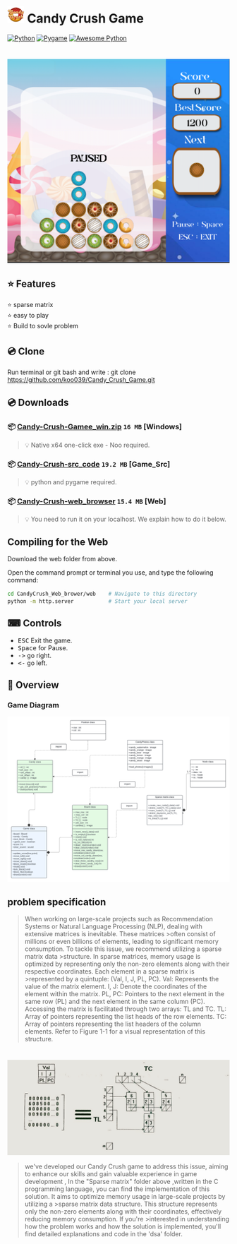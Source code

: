 # <img src="src/icon/icon.png" width="38"/> Candy Crush Game
[![Python](https://img.shields.io/badge/Python-3.12.3-blue.svg?style=flat&logo=python&logoColor=white)](https://www.python.org/)
[![Pygame](https://img.shields.io/badge/Pygame-1.9.6-836DAC.svg)](https://www.pygame.org/news)
[![Awesome Python](https://img.shields.io/badge/Python-awesomepython-blue.svg?style=flat&logo=python&logoColor=white)](https://github.com/vinta/awesome-python)
#

<img src="https://github.com/koo039/Candy_Crush_Game/blob/main/doc/screen.PNG" width="600">



## ⭐ Features
⭐ sparse matrix  
⭐ easy to play  
⭐ Build to sovle problem  
## 💿 Clone
Run terminal or git bash and write : 
git clone https://github.com/koo039/Candy_Crush_Game.git

## 💿 Downloads

### 📦 [Candy-Crush-Gamee_win.zip](https://github.com/koo039/Candy_Crush_Game/releases/download/untagged-d5eba91e85623583c2ce/CandyCrush-win_zip.rar) `16 MB` [Windows]
> 💡 Native x64 one-click exe - Noo required.
### 📦 [Candy-Crush-src_code](https://github.com/koo039/Candy_Crush_Game/releases/download/untagged-d5eba91e85623583c2ce/game_src_code.rar) `19.2 MB` [Game_Src]
> 💡 python and pygame required.
### 📦 [Candy-Crush-web_browser](https://github.com/koo039/Candy_Crush_Game/releases/download/untagged-390b6c3c2a8e2a9123b6/CandyCrush_Web_brower.rar) `15.4 MB` [Web]
> 💡 You need to run it on your localhost. We explain how to do it below.

##  Compiling for the Web
  Download the web folder from above. 
  
  Open the command prompt or terminal you use, and type the following command:  
  
  ```bash
  cd CandyCrush_Web_brower/web    # Navigate to this directory 
  python -m http.server           # Start your local server 
  ```



## ⌨ Controls

* <kbd>ESC</kbd> Exit the game.
* <kbd>Space</kbd> for Pause. 
* <kbd>-></kbd> go right.
* <kbd><-</kbd> go left.

## 🧭 Overview

### Game Diagram
<img src="https://github.com/koo039/Candy_Crush_Game/blob/main/doc/diagram.png" width="600">


## problem specification
>When working on large-scale projects such as Recommendation Systems or Natural Language Processing (NLP), dealing with extensive matrices is inevitable. These matrices >often consist of millions or even billions of elements, leading to significant memory consumption. To tackle this issue, we recommend utilizing a sparse matrix data >structure.
>In sparse matrices, memory usage is optimized by representing only the non-zero elements along with their respective coordinates. Each element in a sparse matrix is >represented by a quintuple: (Val, I, J, PL, PC).
>Val: Represents the value of the matrix element.
>I, J: Denote the coordinates of the element within the matrix.
>PL, PC: Pointers to the next element in the same row (PL) and the next element in the same column (PC).
>Accessing the matrix is facilitated through two arrays: TL and TC.
>TL: Array of pointers representing the list heads of the row elements.
>TC: Array of pointers representing the list headers of the column elements.
>Refer to Figure 1-1 for a visual representation of this structure.
# 
<img src="https://github.com/koo039/Candy_Crush_Game/blob/main/doc/problem_photo.png" width="600">


>we've developed our Candy Crush game to address this issue, aiming to enhance our skills and gain valuable experience in game development ,
>In the "Sparse matrix" folder above ,written in the C programming language, you can find the implementation of this solution. It aims to optimize memory usage in large-scale projects by utilizing a >sparse matrix data structure. This structure represents only the non-zero elements along with their coordinates, effectively reducing memory consumption. If you're >interested in understanding how the problem works and how the solution is implemented, you'll find detailed explanations and code in the 'dsa' folder.

